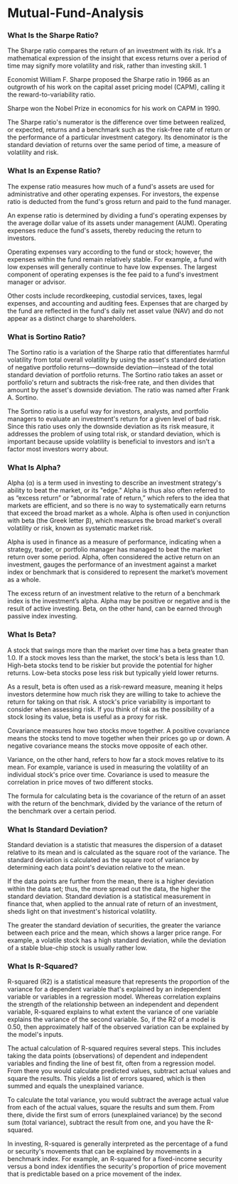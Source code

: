 # Mutual-Fund-Analysis

### What Is the Sharpe Ratio?
The Sharpe ratio compares the return of an investment with its risk. It's a mathematical expression of the insight that excess returns over a period of time may signify more volatility and risk, rather than investing skill.
1

Economist William F. Sharpe proposed the Sharpe ratio in 1966 as an outgrowth of his work on the capital asset pricing model (CAPM), calling it the reward-to-variability ratio.

 Sharpe won the Nobel Prize in economics for his work on CAPM in 1990.


The Sharpe ratio's numerator is the difference over time between realized, or expected, returns and a benchmark such as the risk-free rate of return or the performance of a particular investment category. Its denominator is the standard deviation of returns over the same period of time, a measure of volatility and risk.

### What Is an Expense Ratio?
The expense ratio measures how much of a fund's assets are used for administrative and other operating expenses. For investors, the expense ratio is deducted from the fund's gross return and paid to the fund manager.

An expense ratio is determined by dividing a fund's operating expenses by the average dollar value of its assets under management (AUM). Operating expenses reduce the fund's assets, thereby reducing the return to investors.

Operating expenses vary according to the fund or stock; however, the expenses within the fund remain relatively stable. For example, a fund with low expenses will generally continue to have low expenses. The largest component of operating expenses is the fee paid to a fund's investment manager or advisor.

Other costs include recordkeeping, custodial services, taxes, legal expenses, and accounting and auditing fees. Expenses that are charged by the fund are reflected in the fund's daily net asset value (NAV) and do not appear as a distinct charge to shareholders.

### What is Sortino Ratio?
The Sortino ratio is a variation of the Sharpe ratio that differentiates harmful volatility from total overall volatility by using the asset's standard deviation of negative portfolio returns—downside deviation—instead of the total standard deviation of portfolio returns. The Sortino ratio takes an asset or portfolio's return and subtracts the risk-free rate, and then divides that amount by the asset's downside deviation. The ratio was named after Frank A. Sortino.

The Sortino ratio is a useful way for investors, analysts, and portfolio managers to evaluate an investment's return for a given level of bad risk. Since this ratio uses only the downside deviation as its risk measure, it addresses the problem of using total risk, or standard deviation, which is important because upside volatility is beneficial to investors and isn't a factor most investors worry about.

### What Is Alpha?
Alpha (α) is a term used in investing to describe an investment strategy's ability to beat the market, or its "edge." Alpha is thus also often referred to as “excess return” or “abnormal rate of return,” which refers to the idea that markets are efficient, and so there is no way to systematically earn returns that exceed the broad market as a whole. Alpha is often used in conjunction with beta (the Greek letter β), which measures the broad market's overall volatility or risk, known as systematic market risk.

Alpha is used in finance as a measure of performance, indicating when a strategy, trader, or portfolio manager has managed to beat the market return over some period. Alpha, often considered the active return on an investment, gauges the performance of an investment against a market index or benchmark that is considered to represent the market’s movement as a whole.

The excess return of an investment relative to the return of a benchmark index is the investment’s alpha. Alpha may be positive or negative and is the result of active investing. Beta, on the other hand, can be earned through passive index investing.

### What Is Beta?
A stock that swings more than the market over time has a beta greater than 1.0. If a stock moves less than the market, the stock's beta is less than 1.0. High-beta stocks tend to be riskier but provide the potential for higher returns. Low-beta stocks pose less risk but typically yield lower returns.

As a result, beta is often used as a risk-reward measure, meaning it helps investors determine how much risk they are willing to take to achieve the return for taking on that risk. A stock's price variability is important to consider when assessing risk. If you think of risk as the possibility of a stock losing its value, beta is useful as a proxy for risk.

Covariance measures how two stocks move together. A positive covariance means the stocks tend to move together when their prices go up or down. A negative covariance means the stocks move opposite of each other.

Variance, on the other hand, refers to how far a stock moves relative to its mean. For example, variance is used in measuring the volatility of an individual stock's price over time. Covariance is used to measure the correlation in price moves of two different stocks.

The formula for calculating beta is the covariance of the return of an asset with the return of the benchmark, divided by the variance of the return of the benchmark over a certain period.

### What Is Standard Deviation?
Standard deviation is a statistic that measures the dispersion of a dataset relative to its mean and is calculated as the square root of the variance. The standard deviation is calculated as the square root of variance by determining each data point's deviation relative to the mean.

If the data points are further from the mean, there is a higher deviation within the data set; thus, the more spread out the data, the higher the standard deviation.
Standard deviation is a statistical measurement in finance that, when applied to the annual rate of return of an investment, sheds light on that investment's historical volatility.

The greater the standard deviation of securities, the greater the variance between each price and the mean, which shows a larger price range. For example, a volatile stock has a high standard deviation, while the deviation of a stable blue-chip stock is usually rather low.

### What Is R-Squared?
R-squared (R2) is a statistical measure that represents the proportion of the variance for a dependent variable that's explained by an independent variable or variables in a regression model. Whereas correlation explains the strength of the relationship between an independent and dependent variable, R-squared explains to what extent the variance of one variable explains the variance of the second variable. So, if the R2 of a model is 0.50, then approximately half of the observed variation can be explained by the model's inputs.

The actual calculation of R-squared requires several steps. This includes taking the data points (observations) of dependent and independent variables and finding the line of best fit, often from a regression model. From there you would calculate predicted values, subtract actual values and square the results. This yields a list of errors squared, which is then summed and equals the unexplained variance.

To calculate the total variance, you would subtract the average actual value from each of the actual values, square the results and sum them. From there, divide the first sum of errors (unexplained variance) by the second sum (total variance), subtract the result from one, and you have the R-squared. 

In investing, R-squared is generally interpreted as the percentage of a fund or security's movements that can be explained by movements in a benchmark index. For example, an R-squared for a fixed-income security versus a bond index identifies the security's proportion of price movement that is predictable based on a price movement of the index.
